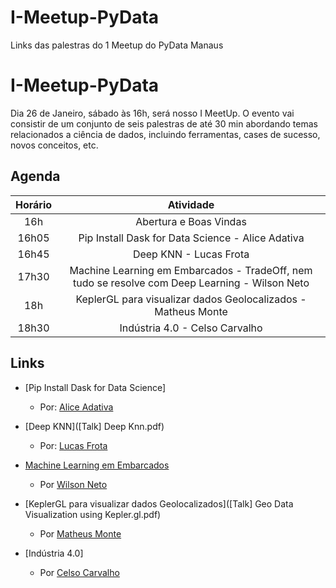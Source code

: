 # I-Meetup-PyData
Links das palestras do 1 Meetup do PyData Manaus

# I-Meetup-PyData
Dia 26 de Janeiro, sábado às 16h, será nosso I MeetUp. O evento vai consistir de um conjunto de seis palestras de até 30 min abordando temas relacionados a ciência de dados, incluindo ferramentas, cases de sucesso, novos conceitos, etc.

## Agenda

| Horário |                                            Atividade                                           |
|:-------:|:----------------------------------------------------------------------------------------------:|
|   16h   | Abertura e Boas Vindas                                                                         |
|  16h05  | Pip Install Dask for Data Science - Alice Adativa                                              |
|  16h45  | Deep KNN - Lucas Frota                                                                         |
|  17h30  | Machine Learning em Embarcados - TradeOff, nem tudo se resolve com Deep Learning - Wilson Neto |
|   18h   | KeplerGL para visualizar dados Geolocalizados - Matheus Monte                                  |
|  18h30  | Indústria 4.0 - Celso Carvalho                                                                 |

## Links

* [Pip Install Dask for Data Science]
  - Por: [Alice Adativa](https://www.linkedin.com/in/alice-adativa/)
  
* [Deep KNN]([Talk] Deep Knn.pdf)
  - Por: [Lucas Frota](https://www.linkedin.com/in/lucas-frota/)
  
* [Machine Learning em Embarcados](https://docs.google.com/presentation/d/1xgyvfgWD2kVmdAxsJ407GWGDq7dfa45zvxKlyiR9L8I/edit#slide=id.p)
  - Por [Wilson Neto](https://www.linkedin.com/in/netoolii/)
  
* [KeplerGL para visualizar dados Geolocalizados]([Talk] Geo Data Visualization using Kepler.gl.pdf)
  - Por [Matheus Monte](https://www.linkedin.com/in/matheus-monte/)
  
* [Indústria 4.0]
  - Por [Celso Carvalho](https://www.linkedin.com/in/celso-carvalho-52181798/)
